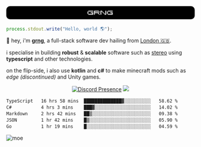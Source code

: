 
<img src="./img/banner.png" style="border-radius: 10px">

```js
process.stdout.write("Hello, world 🌎");
```

👋 hey, i'm [**grng**](https://grng.cc), a full-stack software dev hailing from [London 🇬🇧](https://www.google.com/maps/place/London/).

i specialise in building **robust** & **scalable** software such as [stereo](https://stero.cat) using **typescript** and other technologies.

on the flip-side, i also use **kotlin** and **c#** to make minecraft mods such as *edge (discontinued)* and Unity games.

<div align="center">

[![Discord Presence](https://lanyard.cnrad.dev/api/829372486780715018?hideStatus=true&hideTag=true&borderRadius=0.75rem&showDisplayName=true)](https://discord.com/users/829372486780715018) ![](https://skills.syvixor.com/api/icons?i=windows,firefox,powershell,git,visualstudiocode,rider,intellijidea,adobepremierepro,adobeaftereffects,unity,figma,qwik,svelte,nextjs,typescript,supabase,pocketbase,drizzle,kotlin,csharp,golang,haxe,bun&perline=7&radius=60)

</div>

<!--START_SECTION:waka-->

```txt
TypeScript   16 hrs 58 mins  ██████████████▓░░░░░░░░░░   58.62 %
C#           4 hrs 3 mins    ███▓░░░░░░░░░░░░░░░░░░░░░   14.02 %
Markdown     2 hrs 42 mins   ██▒░░░░░░░░░░░░░░░░░░░░░░   09.38 %
JSON         1 hr 42 mins    █▒░░░░░░░░░░░░░░░░░░░░░░░   05.90 %
Go           1 hr 19 mins    █░░░░░░░░░░░░░░░░░░░░░░░░   04.59 %
```

<!--END_SECTION:waka-->

![moe](https://count.wellard.org/@:grngxd-github?theme=original-new&padding=1&offset=0&align=center&scale=1&pixelated=1&darkmode=auto)